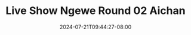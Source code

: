 --- 
title: "Live Show Ngewe Round 02 Aichan"
description: "download   Live Show Ngewe Round 02 Aichan ig    "
date: 2024-07-21T09:44:27-08:00
file_code: "g6yxayh93xb6"
draft: false
cover: "frhmyt5iumfp2ill.jpg"
tags: ["Live", "Show", "Ngewe", "Round", "Aichan", "bokep-indo", "bokep-viral", "bokep-ig"]
length: 2080
fld_id: "1482834"
foldername: "Aichan"
categories: ["Aichan"]
views: 0
---